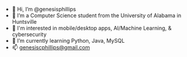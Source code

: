 - 👋 Hi, I’m @genesisphillips
- 👀 I’m a Computer Science student from the University of Alabama in Huntsville
- 💞️ I'm interested in mobile/desktop apps, AI/Machine Learning, & cybersecurity
- 🌱 I’m currently learning Python, Java, MySQL
- 📫 genesiscphillips@gmail.com

<!---
genesisphillips/genesisphillips is a ✨ special ✨ repository because its `README.md` (this file) appears on your GitHub profile.
You can click the Preview link to take a look at your changes.
--->
